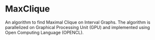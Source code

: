 # MaxClique
An algorithm to find Maximal Clique on Interval Graphs. The algorithm is parallelized on Graphical Processing Unit (GPU) and implemented using Open Computing Language (OPENCL).
